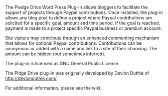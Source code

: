 The Pledge Drive Word Press Plug-in allows bloggers to facilitate the support of projects through Paypal contributions.  Once installed, the plug-in allows any blog post to define a project where Paypal contributions are solicited for a specific goal, amount and time period.  If the goal is reached, payment is made to a project specific Paypal business or premium account.

Site visitors may contribute through an enhanced commenting mechanism that allows for optional Paypal contributions.  Contributions can be anonymous or added with a name and link to a site of their choosing.  The amount can be hidden (but sometimes inferred).

The plug-in is licensed as GNU General Public License.

The Pldge Drive plug-in was originally developed by Devlon Duthie of http://devlonduthie.com/

For additional information, please see the wiki.